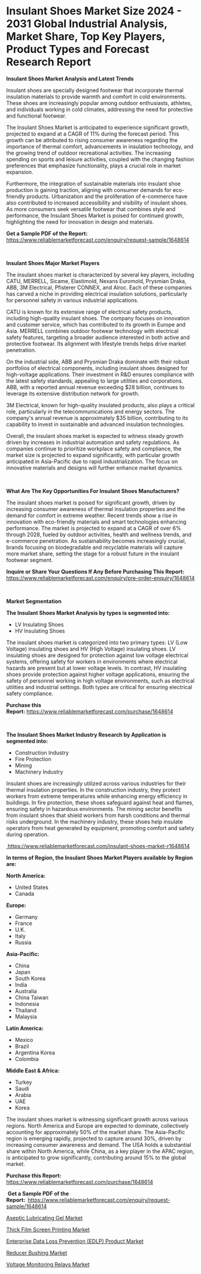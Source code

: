 <p><h1>Insulant Shoes Market Size 2024 - 2031 Global Industrial Analysis, Market Share, Top Key Players, Product Types and Forecast Research Report</h1></p><p><strong>Insulant Shoes Market Analysis and Latest Trends</strong></p>
<p><p>Insulant shoes are specially designed footwear that incorporate thermal insulation materials to provide warmth and comfort in cold environments. These shoes are increasingly popular among outdoor enthusiasts, athletes, and individuals working in cold climates, addressing the need for protective and functional footwear.</p><p>The Insulant Shoes Market is anticipated to experience significant growth, projected to expand at a CAGR of 11% during the forecast period. This growth can be attributed to rising consumer awareness regarding the importance of thermal comfort, advancements in insulation technology, and the growing trend of outdoor recreational activities. The increasing spending on sports and leisure activities, coupled with the changing fashion preferences that emphasize functionality, plays a crucial role in market expansion.</p><p>Furthermore, the integration of sustainable materials into insulant shoe production is gaining traction, aligning with consumer demands for eco-friendly products. Urbanization and the proliferation of e-commerce have also contributed to increased accessibility and visibility of insulant shoes. As more consumers seek versatile footwear that combines style and performance, the Insulant Shoes Market is poised for continued growth, highlighting the need for innovation in design and materials.</p></p>
<p><strong>Get a Sample PDF of the Report:&nbsp;</strong> <a href="https://www.reliablemarketforecast.com/enquiry/request-sample/1648614?utm_campaign=1082&utm_medium=2&utm_source=Github&utm_content=ia&utm_term=19102024&utm_id=insulant-shoes">https://www.reliablemarketforecast.com/enquiry/request-sample/1648614</a></p>
<p>&nbsp;</p>
<p><strong>Insulant Shoes Major Market Players</strong></p>
<p><p>The insulant shoes market is characterized by several key players, including CATU, MERRELL, Sicame, Elastimold, Nexans Euromold, Prysmian Draka, ABB, 3M Electrical, Pfisterer CONNEX, and Alroc. Each of these companies has carved a niche in providing electrical insulation solutions, particularly for personnel safety in various industrial applications.</p><p>CATU is known for its extensive range of electrical safety products, including high-quality insulant shoes. The company focuses on innovation and customer service, which has contributed to its growth in Europe and Asia. MERRELL combines outdoor footwear technology with electrical safety features, targeting a broader audience interested in both active and protective footwear. Its alignment with lifestyle trends helps drive market penetration.</p><p>On the industrial side, ABB and Prysmian Draka dominate with their robust portfolios of electrical components, including insulant shoes designed for high-voltage applications. Their investment in R&D ensures compliance with the latest safety standards, appealing to large utilities and corporations. ABB, with a reported annual revenue exceeding $28 billion, continues to leverage its extensive distribution network for growth.</p><p>3M Electrical, known for high-quality insulated products, also plays a critical role, particularly in the telecommunications and energy sectors. The company's annual revenue is approximately $35 billion, contributing to its capability to invest in sustainable and advanced insulation technologies.</p><p>Overall, the insulant shoes market is expected to witness steady growth driven by increases in industrial automation and safety regulations. As companies continue to prioritize workplace safety and compliance, the market size is projected to expand significantly, with particular growth anticipated in Asia-Pacific due to rapid industrialization. The focus on innovative materials and designs will further enhance market dynamics.</p></p>
<p>&nbsp;</p>
<p><strong>What Are The Key Opportunities For Insulant Shoes Manufacturers?</strong></p>
<p><p>The insulant shoes market is poised for significant growth, driven by increasing consumer awareness of thermal insulation properties and the demand for comfort in extreme weather. Recent trends show a rise in innovation with eco-friendly materials and smart technologies enhancing performance. The market is projected to expand at a CAGR of over 6% through 2028, fueled by outdoor activities, health and wellness trends, and e-commerce penetration. As sustainability becomes increasingly crucial, brands focusing on biodegradable and recyclable materials will capture more market share, setting the stage for a robust future in the insulant footwear segment.</p></p>
<p><strong>Inquire or Share Your Questions If Any Before Purchasing This Report:</strong> <a href="https://www.reliablemarketforecast.com/enquiry/pre-order-enquiry/1648614?utm_campaign=1082&utm_medium=2&utm_source=Github&utm_content=ia&utm_term=19102024&utm_id=insulant-shoes">https://www.reliablemarketforecast.com/enquiry/pre-order-enquiry/1648614</a></p>
<p>&nbsp;</p>
<p><strong>Market Segmentation</strong></p>
<p><strong>The Insulant Shoes Market Analysis by types is segmented into:</strong></p>
<p><ul><li>LV Insulating Shoes</li><li>HV Insulating Shoes</li></ul></p>
<p><p>The insulant shoes market is categorized into two primary types: LV (Low Voltage) insulating shoes and HV (High Voltage) insulating shoes. LV insulating shoes are designed for protection against low voltage electrical systems, offering safety for workers in environments where electrical hazards are present but at lower voltage levels. In contrast, HV insulating shoes provide protection against higher voltage applications, ensuring the safety of personnel working in high voltage environments, such as electrical utilities and industrial settings. Both types are critical for ensuring electrical safety compliance.</p></p>
<p><strong>Purchase this Report:&nbsp;</strong><a href="https://www.reliablemarketforecast.com/purchase/1648614?utm_campaign=1082&utm_medium=2&utm_source=Github&utm_content=ia&utm_term=19102024&utm_id=insulant-shoes">https://www.reliablemarketforecast.com/purchase/1648614</a></p>
<p>&nbsp;</p>
<p><strong>The Insulant Shoes Market Industry Research by Application is segmented into:</strong></p>
<p><ul><li>Construction Industry</li><li>Fire Protection</li><li>Mining</li><li>Machinery Industry</li></ul></p>
<p><p>Insulant shoes are increasingly utilized across various industries for their thermal insulation properties. In the construction industry, they protect workers from extreme temperatures while enhancing energy efficiency in buildings. In fire protection, these shoes safeguard against heat and flames, ensuring safety in hazardous environments. The mining sector benefits from insulant shoes that shield workers from harsh conditions and thermal risks underground. In the machinery industry, these shoes help insulate operators from heat generated by equipment, promoting comfort and safety during operation.</p></p>
<p><a href="https://www.reliablemarketforecast.com/insulant-shoes-market-r1648614?utm_campaign=1082&utm_medium=2&utm_source=Github&utm_content=ia&utm_term=19102024&utm_id=insulant-shoes">&nbsp;https://www.reliablemarketforecast.com/insulant-shoes-market-r1648614</a></p>
<p><strong>In terms of Region, the Insulant Shoes Market Players available by Region are:</strong></p>
<p>
    <p> <strong> North America: </strong>
        <ul>
            <li>United States</li>
            <li>Canada</li>
        </ul>
        </p> 
    <p> <strong> Europe: </strong>
        <ul>
            <li>Germany</li>
            <li>France</li>
            <li>U.K.</li>
            <li>Italy</li>
            <li>Russia</li>
        </ul>
        </p> 
    <p> <strong> Asia-Pacific: </strong>
        <ul>
            <li>China</li>
            <li>Japan</li>
            <li>South Korea</li>
            <li>India</li>
            <li>Australia</li>
            <li>China Taiwan</li>
            <li>Indonesia</li>
            <li>Thailand</li>
            <li>Malaysia</li>
        </ul>
        </p> 
    <p> <strong> Latin America: </strong>
        <ul>
            <li>Mexico</li>
            <li>Brazil</li>
            <li>Argentina Korea</li>
            <li>Colombia</li>
        </ul>
        </p> 
    <p> <strong> Middle East & Africa: </strong>
        <ul>
            <li>Turkey</li>
            <li>Saudi</li>
            <li>Arabia</li>
            <li>UAE</li>
            <li>Korea</li>
        </ul>
    </p>
    </p>
<p><p>The insulant shoes market is witnessing significant growth across various regions. North America and Europe are expected to dominate, collectively accounting for approximately 50% of the market share. The Asia-Pacific region is emerging rapidly, projected to capture around 30%, driven by increasing consumer awareness and demand. The USA holds a substantial share within North America, while China, as a key player in the APAC region, is anticipated to grow significantly, contributing around 15% to the global market.</p></p>
<p><strong>Purchase this Report: </strong><a href="https://www.reliablemarketforecast.com/purchase/1648614?utm_campaign=1082&utm_medium=2&utm_source=Github&utm_content=ia&utm_term=19102024&utm_id=insulant-shoes">https://www.reliablemarketforecast.com/purchase/1648614</a></p>
<p>&nbsp;<strong>Get a Sample PDF of the Report:&nbsp;&nbsp;</strong><a href="https://www.reliablemarketforecast.com/enquiry/request-sample/1648614?utm_campaign=1082&utm_medium=2&utm_source=Github&utm_content=ia&utm_term=19102024&utm_id=insulant-shoes">https://www.reliablemarketforecast.com/enquiry/request-sample/1648614</a></p>
<p><strong></strong></p>
<p><p><a href="https://github.com/marcouhbmammoc/Market-Research-Report-List-1/blob/main/aseptic-lubricating-gel-market.md?utm_campaign=1082&utm_medium=2&utm_source=Github&utm_content=ia&utm_term=19102024&utm_id=insulant-shoes">Aseptic Lubricating Gel Market</a></p><p><a href="https://issuu.com/reportprime-2/docs/thick-film-screen-printing-market-s_60c020c78c778e?utm_campaign=1082&utm_medium=2&utm_source=Github&utm_content=ia&utm_term=19102024&utm_id=insulant-shoes">Thick Film Screen Printing Market</a></p><p><a href="https://github.com/judesaxav/Market-Research-Report-List-1/blob/main/enterprise-data-loss-prevention-edlp-product-market.md?utm_campaign=1082&utm_medium=2&utm_source=Github&utm_content=ia&utm_term=19102024&utm_id=insulant-shoes">Enterprise Data Loss Prevention (EDLP) Product Market</a></p><p><a href="https://issuu.com/reportprime-2/docs/reducer-bushing-market-size-2030.pp_b098090edabdac?utm_campaign=1082&utm_medium=2&utm_source=Github&utm_content=ia&utm_term=19102024&utm_id=insulant-shoes">Reducer Bushing Market</a></p><p><a href="https://www.linkedin.com/pulse/global-voltage-monitoring-relays-industry-research-report-a7xhe?utm_campaign=1082&utm_medium=2&utm_source=Github&utm_content=ia&utm_term=19102024&utm_id=insulant-shoes">Voltage Monitoring Relays Market</a></p></p>